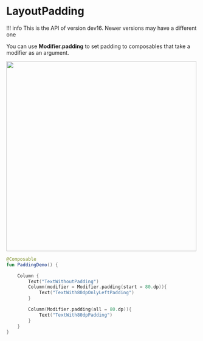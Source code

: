 # LayoutPadding

!!! info
    This is the API of version dev16. Newer versions may have a different one

You can use **Modifier.padding** to set padding to composables that take a modifier as an argument.

<p align="left">
  <img src ="../../images/PaddingExample.png" height=500 />
</p>

```kotlin
@Composable
fun PaddingDemo() {

    Column {
        Text("TextWithoutPadding")
        Column(modifier = Modifier.padding(start = 80.dp)){
            Text("TextWith80dpOnlyLeftPadding")
        }

        Column(Modifier.padding(all = 80.dp)){
            Text("TextWith80dpPadding")
        }
    }
}
```
